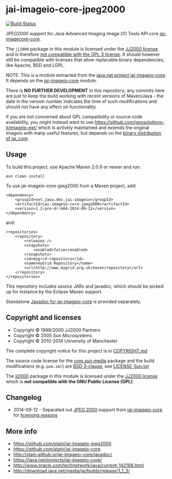 jai-imageio-core-jpeg2000
=========================

[![Build Status](https://travis-ci.org/stain/jai-imageio-jpeg2000.svg)](https://travis-ci.org/stain/jai-imageio-jpeg2000)

JPEG2000 support for Java Advanced Imaging Image I/O Tools API core
[jai-imagecore-core](https://github.com/stain/jai-imageio-core).

The `jj2000` package in this module is licensed under the
[JJ2000 license](LICENSE-JJ2000.txt) and is therefore
[not compatible with the GPL 3 license](https://github.com/stain/jai-imageio-core/issues/4).
It should however still be compatible with licenses that allow
replacable binary dependencies, like Apache, BSD and LGPL.

NOTE: This is a module extracted from the
[java.net project jai-imageio-core](https://java.net/projects/jai-imageio-core/).
It depends on the [jai-imageio-core](https://github.com/stain/jai-imageio-core)
module.

There is **NO FURTHER DEVELOPMENT** in this repository; any commits here are
just to keep the build working with recent versions of Maven/Java - the
date in the version number indicates the time of such modifications
and should not have any effect on functionality.

If you are not concerned about GPL compatibility or source code
availability, you might instead want to use
https://github.com/geosolutions-it/imageio-ext/ which is actively
maintained and extends the original imageio with many useful features,
but depends on the
[binary distribution of jai_core](http://download.osgeo.org/webdav/geotools/javax/media/jai_core/1.1.3/).


Usage
-----

To build this project, use Apache Maven 2.0.9 or newer and run:

    mvn clean install

To use jai-imageio-core-jpeg2000 from a Maven project, add:

    <dependency>
        <groupId>net.java.dev.jai-imageio</groupId>
        <artifactId>jai-imageio-core-jpeg2000</artifactId>
        <version>1.2-pre-dr-b04-2014-09-12</version>
    </dependency>

and:

    <repositories>
        <repository>
            <releases />
            <snapshots>
                <enabled>false</enabled>
            </snapshots>
            <id>mygrid-repository</id>
            <name>myGrid Repository</name>
            <url>http://www.mygrid.org.uk/maven/repository</url>
        </repository>
    </repositories>

This repository includes source JARs and javadoc, which should be picked
up for instance by the Eclipse Maven support.

Standalone [Javadoc for jai-imageio-core](http://stain.github.io/jai-imageio-core/javadoc/) is
provided separately.


Copyright and licenses
----------------------

* Copyright © 1999/2000 JJ2000 Partners
* Copyright © 2005 Sun Microsystems
* Copyright © 2010-2014 University of Manchester

The complete copyright notice for this project is in
[COPYRIGHT.md](COPYRIGHT.md)

The source code license for the
[com.sun.media](src/main/java/com/sun/media) package
and the build modifications (e.g. `pom.xml`)
are [BSD 3-clause](http://opensource.org/licenses/BSD-3-Clause),
see [LICENSE-Sun.txt](LICENSE-Sun.txt)

The [jj2000](src/main/java/jj2000) package in this module is licensed under the
[JJ2000 license](LICENSE-JJ2000.txt) which is **not compatible
with the GNU Public License (GPL)**.


Changelog
---------

* 2014-09-12 -  Separated out [JPEG 2000](https://github.com/stain/jai-imageio-core/issues/4)
      support from [jai-imageio-core](http://github.com/stain/jai-imageio-core)
      for [licensing reasons](https://github.com/stain/jai-imageio-core/issues/4)


More info
---------

* https://github.com/stain/jai-imageio-jpeg2000
* https://github.com/stain/jai-imageio-core
* http://stain.github.io/jai-imageio-core/javadoc/
* https://java.net/projects/jai-imageio-core/
* http://www.oracle.com/technetwork/java/current-142188.html
* http://download.java.net/media/jai/builds/release/1_1_3/
